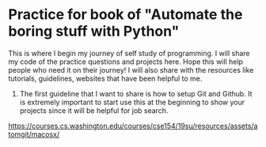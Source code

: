 # Practice for book of "Automate the boring stuff with Python"

This is where I begin my journey of self study of programming. I will share my code of the practice questions and projects here. Hope this will help people who need it on their journey! I will also share with the resources like tutorials, guidelines, websites that have been helpful to me.

1. The first guideline that I want to share is how to setup Git and Github. It is extremely important to start use this at the beginning to show your projects since it will be helpful for job search.

https://courses.cs.washington.edu/courses/cse154/19su/resources/assets/atomgit/macosx/
